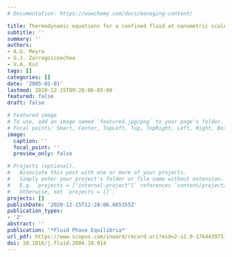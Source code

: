 ```yaml
---
# Documentation: https://wowchemy.com/docs/managing-content/

title: Thermodynamic equations for a confined fluid at nanometric scale
subtitle: ''
summary: ''
authors:
- A.G. Meyra
- G.J. Zarragoicoechea
- V.A. Kuz
tags: []
categories: []
date: '2005-01-01'
lastmod: 2020-12-15T09:28:06-03:00
featured: false
draft: false

# Featured image
# To use, add an image named `featured.jpg/png` to your page's folder.
# Focal points: Smart, Center, TopLeft, Top, TopRight, Left, Right, BottomLeft, Bottom, BottomRight.
image:
  caption: ''
  focal_point: ''
  preview_only: false

# Projects (optional).
#   Associate this post with one or more of your projects.
#   Simply enter your project's folder or file name without extension.
#   E.g. `projects = ["internal-project"]` references `content/project/deep-learning/index.md`.
#   Otherwise, set `projects = []`.
projects: []
publishDate: '2020-12-15T12:28:06.665355Z'
publication_types:
- '2'
abstract: ''
publication: '*Fluid Phase Equilibria*'
url_pdf: https://www.scopus.com/inward/record.uri?eid=2-s2.0-17644397570&doi=10.1016%2fj.fluid.2004.10.014&partnerID=40&md5=acce984dbbbd886714a1402aab4b97f3
doi: 10.1016/j.fluid.2004.10.014
---
```

